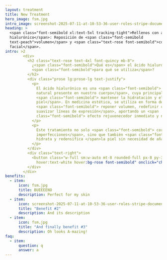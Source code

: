 ```yaml
---
layout: treatment
title: New Treatment
hero_image: fsm.jpg
intro_image: screenshot-2025-07-11-at-10-53-36-user-roles-stripe-documentation.png
heading: >
  <span class="font-semibold xl:text-5xl tracking-tight">Rellenos con ácido
  hialurónico</span>: Reposición de <span class="font-semibold
  text-peach">volumen</span> y <span class="text-rose font-semibold">contorno
  facial</span>.
intro: >2
        <div>
          <h2 class="text-rose text-4xl font-quincy mb-8">
            ¿<span class="font-semibold">Qué es</span> el ácido hialurónico y
            <span class="font-semibold">para qué se utiliza</span>?
          </h2>
          <div class="prose lg:prose-lg text-justify">
            <p>
              El ácido hialurónico es una <span class="font-semibold"> sustancia
              natural presente en nuestro cuerpo</span>, cuya principal función es
              <span class="font-semibold"> mantener la hidratación y elasticidad de la
              piel</span>. En medicina estética, se utiliza en forma de gel para
              <span class="font-semibold"> reponer volumen, redefinir contornos y
              suavizar líneas de expresión</span>, aportando un <span
              class="font-semibold"> efecto rejuvenecedor inmediato y natural</span>.
            </p>
            <p>
              Este tratamiento no solo <span class="font-semibold"> corrige
              imperfecciones</span>, sino que también <span class="font-semibold">
              hidrata y redensifica </span>la piel sin necesidad de añadir volumen.
            </p>
          </div>
          <div class="text-right">
            <button class="w-full sm:w-auto mt-8 rounded-full px-8 py-3 outline-2 outline-rose text-rose uppercase
              hover:text-white hover:bg-rose font-semibold" onclick="checkout({ contents: [{ id: 'relleno-ah', quantity: 1 }] }, true)">Pedir cita</button>
          </div>
        </div>
benefits:
  - item:
      icon: fsm.jpg
      title: BUEEEENO
      description: Perfect for my skin
  - item:
      icon: screenshot-2025-07-11-at-10-53-36-user-roles-stripe-documentation.png
      title: "Benefit #2"
      description: And its description
  - item:
      icon: fsm.jpg
      title: "And finally benefit #3"
      description: Oh looks A-mazing!
faq:
  - item:
      question: q
      answer: a
---
```


